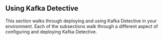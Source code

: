## Using Kafka Detective

This section walks through deploying and using Kafka Detective in your environment. Each of the
subsections walk through a different aspect of configuring and deploying Kafka Detective.
